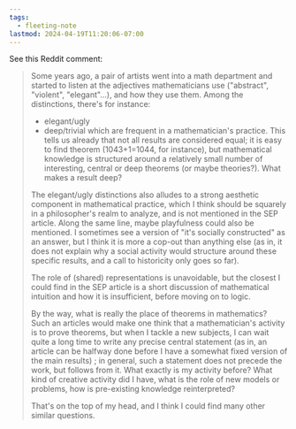```yaml
---
tags:
  - fleeting-note
lastmod: 2024-04-19T11:20:06-07:00
---
```

See this Reddit comment:
>Some years ago, a pair of artists went into a math department and started to listen at the adjectives mathematicians use ("abstract", "violent", "elegant"...), and how they use them. Among the distinctions, there's for instance:
>- elegant/ugly
>- deep/trivial
>which are frequent in a mathematician's practice. This tells us already that not all results are considered equal; it is easy to find theorem (1043+1=1044, for instance), but mathematical knowledge is structured around a relatively small number of interesting, central or deep theorems (or maybe theories?). What makes a result deep?
>
>The elegant/ugly distinctions also alludes to a strong aesthetic component in mathematical practice, which I think should be squarely in a philosopher's realm to analyze, and is not mentioned in the SEP article. Along the same line, maybe playfulness could also be mentioned. I sometimes see a version of "it's socially constructed" as an answer, but I think it is more a cop-out than anything else (as in, it does not explain why a social activity would structure around these specific results, and a call to historicity only goes so far).
>
>The role of (shared) representations is unavoidable, but the closest I could find in the SEP article is a short discussion of mathematical intuition and how it is insufficient, before moving on to logic.
>
>By the way, what is really the place of theorems in mathematics? Such an articles would make one think that a mathematician's activity is to prove theorems, but when I tackle a new subjects, I can wait quite a long time to write any precise central statement (as in, an article can be halfway done before I have a somewhat fixed version of the main results) ; in general, such a statement does not precede the work, but follows from it. What exactly is my activity before? What kind of creative activity did I have, what is the role of new models or problems, how is pre-existing knowledge reinterpreted?
>
>That's on the top of my head, and I think I could find many other similar questions.